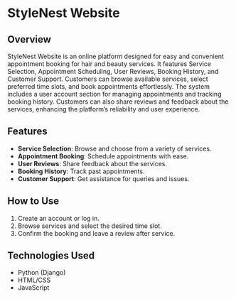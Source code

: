 # StyleNest Website

## Overview
StyleNest Website is an online platform designed for easy and convenient appointment booking for hair and beauty services. It features Service Selection, Appointment Scheduling, User Reviews, Booking History, and Customer Support. Customers can browse available services, select preferred time slots, and book appointments effortlessly. The system includes a user account section for managing appointments and tracking booking history. Customers can also share reviews and feedback about the services, enhancing the platform’s reliability and user experience.

## Features
- **Service Selection**: Browse and choose from a variety of services.
- **Appointment Booking**: Schedule appointments with ease.
- **User Reviews**: Share feedback about the services.
- **Booking History**: Track past appointments.
- **Customer Support**: Get assistance for queries and issues.

## How to Use
1. Create an account or log in.
2. Browse services and select the desired time slot.
3. Confirm the booking and leave a review after service.

## Technologies Used
- Python (Django)
- HTML/CSS
- JavaScript



